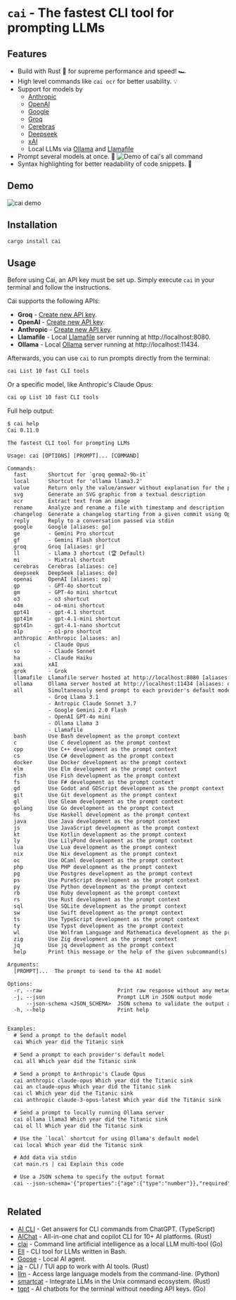 # `cai` - The fastest CLI tool for prompting LLMs

## Features

- Build with Rust 🦀 for supreme performance and speed! 🏎️
- High level commands like `cai ocr` for better usability. 💡
- Support for models by
  - [Anthropic]
  - [OpenAI]
  - [Google]
  - [Groq]
  - [Cerebras]
  - [Deepseek]
  - [xAI]
  - Local LLMs via [Ollama] and [Llamafile]
- Prompt several models at once. 🤼
    ![Demo of cai's all command](screenshots/2024-04-13t1627_all.png)
- Syntax highlighting for better readability of code snippets. 🌈

[Anthropic]: https://docs.anthropic.com/en/docs/about-claude/models/all-models
[Cerebras]: https://inference-docs.cerebras.ai/introduction
[Deepseek]: https://api-docs.deepseek.com/quick_start/pricing
[Google]: https://ai.google.dev/gemini-api/docs/models
[Groq]: https://console.groq.com/docs/models
[Llamafile]: https://github.com/Mozilla-Ocho/llamafile
[Ollama]: https://ollama.com
[OpenAI]: https://platform.openai.com/docs/models
[xAI]: https://x.ai/api#pricing


## Demo

![`cai` demo](./demos/main.gif)


## Installation

```sh
cargo install cai
```


## Usage

Before using Cai, an API key must be set up.
Simply execute `cai` in your terminal and follow the instructions.

Cai supports the following APIs:

- **Groq** - [Create new API key](https://console.groq.com/keys).
- **OpenAI** - [Create new API key](https://platform.openai.com/api-keys).
- **Anthropic** -
    [Create new API key](https://console.anthropic.com/settings/keys).
- **Llamafile** - Local [Llamafile] server running at http://localhost:8080.
- **Ollama** - Local [Ollama] server running at http://localhost:11434.

Afterwards, you can use `cai` to run prompts directly from the terminal:

```sh
cai List 10 fast CLI tools
```

Or a specific model, like Anthropic's Claude Opus:

```sh
cai op List 10 fast CLI tools
```

Full help output:

```txt
$ cai help
Cai 0.11.0

The fastest CLI tool for prompting LLMs

Usage: cai [OPTIONS] [PROMPT]... [COMMAND]

Commands:
  fast       Shortcut for `groq gemma2-9b-it`
  local      Shortcut for 'ollama llama3.2'
  value      Return only the value/answer without explanation for the provided question
  svg        Generate an SVG graphic from a textual description
  ocr        Extract text from an image
  rename     Analyze and rename a file with timestamp and description
  changelog  Generate a changelog starting from a given commit using OpenAI's GPT-4o
  reply      Reply to a conversation passed via stdin
  google     Google [aliases: go]
  ge         - Gemini Pro shortcut
  gf         - Gemini Flash shortcut
  groq       Groq [aliases: gr]
  ll         - Llama 3 shortcut (🏆 Default)
  mi         - Mixtral shortcut
  cerebras   Cerebras [aliases: ce]
  deepseek   DeepSeek [aliases: de]
  openai     OpenAI [aliases: op]
  gp         - GPT-4o shortcut
  gm         - GPT-4o mini shortcut
  o3         - o3 shortcut
  o4m        - o4-mini shortcut
  gpt41      - gpt-4.1 shortcut
  gpt41m     - gpt-4.1-mini shortcut
  gpt41n     - gpt-4.1-nano shortcut
  o1p        - o1-pro shortcut
  anthropic  Anthropic [aliases: an]
  cl         - Claude Opus
  so         - Claude Sonnet
  ha         - Claude Haiku
  xai        xAI
  grok       - Grok
  llamafile  Llamafile server hosted at http://localhost:8080 [aliases: lf]
  ollama     Ollama server hosted at http://localhost:11434 [aliases: ol]
  all        Simultaneously send prompt to each provider's default model:
             - Groq Llama 3.1
             - Antropic Claude Sonnet 3.7
             - Google Gemini 2.0 Flash
             - OpenAI GPT-4o mini
             - Ollama Llama 3
             - Llamafile
  bash       Use Bash development as the prompt context
  c          Use C development as the prompt context
  cpp        Use C++ development as the prompt context
  cs         Use C# development as the prompt context
  docker     Use Docker development as the prompt context
  elm        Use Elm development as the prompt context
  fish       Use Fish development as the prompt context
  fs         Use F# development as the prompt context
  gd         Use Godot and GDScript development as the prompt context
  git        Use Git development as the prompt context
  gl         Use Gleam development as the prompt context
  golang     Use Go development as the prompt context
  hs         Use Haskell development as the prompt context
  java       Use Java development as the prompt context
  js         Use JavaScript development as the prompt context
  kt         Use Kotlin development as the prompt context
  ly         Use LilyPond development as the prompt context
  lua        Use Lua development as the prompt context
  nix        Use Nix development as the prompt context
  oc         Use OCaml development as the prompt context
  php        Use PHP development as the prompt context
  pg         Use Postgres development as the prompt context
  ps         Use PureScript development as the prompt context
  py         Use Python development as the prompt context
  rb         Use Ruby development as the prompt context
  rs         Use Rust development as the prompt context
  sql        Use SQLite development as the prompt context
  sw         Use Swift development as the prompt context
  ts         Use TypeScript development as the prompt context
  ty         Use Typst development as the prompt context
  wl         Use Wolfram Language and Mathematica development as the prompt context
  zig        Use Zig development as the prompt context
  jq         Use jq development as the prompt context
  help       Print this message or the help of the given subcommand(s)

Arguments:
  [PROMPT]...  The prompt to send to the AI model

Options:
  -r, --raw                        Print raw response without any metadata
  -j, --json                       Prompt LLM in JSON output mode
      --json-schema <JSON_SCHEMA>  JSON schema to validate the output against
  -h, --help                       Print help


Examples:
  # Send a prompt to the default model
  cai Which year did the Titanic sink

  # Send a prompt to each provider's default model
  cai all Which year did the Titanic sink

  # Send a prompt to Anthropic's Claude Opus
  cai anthropic claude-opus Which year did the Titanic sink
  cai an claude-opus Which year did the Titanic sink
  cai cl Which year did the Titanic sink
  cai anthropic claude-3-opus-latest Which year did the Titanic sink

  # Send a prompt to locally running Ollama server
  cai ollama llama3 Which year did the Titanic sink
  cai ol ll Which year did the Titanic sink

  # Use the `local` shortcut for using Ollama's default model
  cai local Which year did the Titanic sink

  # Add data via stdin
  cat main.rs | cai Explain this code

  # Use a JSON schema to specify the output format
  cai --json-schema='{"properties":{"age":{"type":"number"}},"required":["age"]}' gp Barack Obama
  
```


## Related

- [AI CLI] - Get answers for CLI commands from ChatGPT. (TypeScript)
- [AIChat] - All-in-one chat and copilot CLI for 10+ AI platforms. (Rust)
- [clai] - Command line artificial intelligence as a local LLM multi-tool (Go)
- [Ell] - CLI tool for LLMs written in Bash.
- [Goose] - Local AI agent.
- [ja] - CLI / TUI app to work with AI tools. (Rust)
- [llm] - Access large language models from the command-line. (Python)
- [smartcat] - Integrate LLMs in the Unix command ecosystem. (Rust)
- [tgpt] - AI chatbots for the terminal without needing API keys. (Go)

[AI CLI]: https://github.com/abhagsain/ai-cli
[AIChat]: https://github.com/sigoden/aichat
[clai]: https://github.com/baalimago/clai
[Ell]: https://github.com/simonmysun/ell
[Goose]: https://block.github.io/goose/
[ja]: https://github.com/joshka/ja
[llm]: https://github.com/simonw/llm
[smartcat]: https://github.com/efugier/smartcat
[tgpt]: https://github.com/aandrew-me/tgpt
